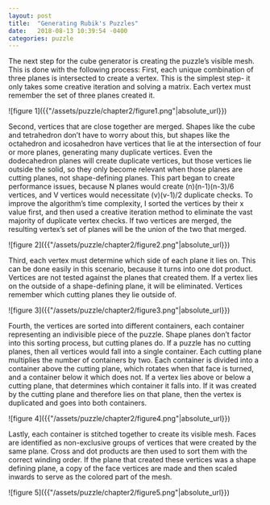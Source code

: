 ```yaml
---
layout: post
title:  "Generating Rubik's Puzzles"
date:   2018-08-13 10:39:54 -0400
categories: puzzle
---
```

<p>
The next step for the cube generator is creating the puzzle’s visible mesh. This is done with the following process:
First, each unique combination of three planes is intersected to create a vertex. This is the simplest step- it only takes some creative iteration and solving a matrix. Each vertex must remember the set of three planes created it. 
</p>
![figure 1]({{"/assets/puzzle/chapter2/figure1.png"|absolute_url}})
<p>
Second, vertices that are close together are merged. Shapes like the cube and tetrahedron don’t have to worry about this, but shapes like the octahedron and icosahedron have vertices that lie at the intersection of four or more planes, generating many duplicate vertices. Even the dodecahedron planes will create duplicate vertices, but those vertices lie outside the solid, so they only become relevant when those planes are cutting planes, not shape-defining planes. This part began to create performance issues, because N planes would create (n)(n-1)(n-3)/6 vertices, and V vertices would necessitate (v)(v-1)/2 duplicate checks. To improve the algorithm’s time complexity, I sorted the vertices by their x value first, and then used a creative iteration method to eliminate the vast majority of duplicate vertex checks. If two vertices are merged, the resulting vertex’s set of planes will be the union of the two that merged. 
</p>
![figure 2]({{"/assets/puzzle/chapter2/figure2.png"|absolute_url}})
<p>
Third, each vertex must determine which side of each plane it lies on. This can be done easily in this scenario, because it turns into one dot product. Vertices are not tested against the planes that created them. If a vertex lies on the outside of a shape-defining plane, it will be eliminated. Vertices remember which cutting planes they lie outside of. 
</p>
![figure 3]({{"/assets/puzzle/chapter2/figure3.png"|absolute_url}})
<p>
Fourth, the vertices are sorted into different containers, each container representing an indivisible piece of the puzzle. Shape planes don’t factor into this sorting process, but cutting planes do. If a puzzle has no cutting planes, then all vertices would fall into a single container. Each cutting plane multiplies the number of containers by two. Each container is divided into a container above the cutting plane, which rotates when that face is turned, and a container below it which does not. If a vertex lies above or below a cutting plane, that determines which container it falls into. If it was created by the cutting plane and therefore lies on that plane, then the vertex is duplicated and goes into both containers. 
</p>
![figure 4]({{"/assets/puzzle/chapter2/figure4.png"|absolute_url}})
<p>
Lastly, each container is stitched together to create its visible mesh. Faces are identified as non-exclusive groups of vertices that were created by the same plane. Cross and dot products are then used to sort them with the correct winding order. If the plane that created these vertices was a shape defining plane, a copy of the face vertices are made and then scaled inwards to serve as the colored part of the mesh. 
</p>
![figure 5]({{"/assets/puzzle/chapter2/figure5.png"|absolute_url}})

